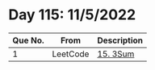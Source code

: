 # Day 115: 11/5/2022

| Que No. | From | Description |
| --- | --- | --- |
| 1 | LeetCode | [15. 3Sum](https://leetcode.com/problems/3sum/) |
